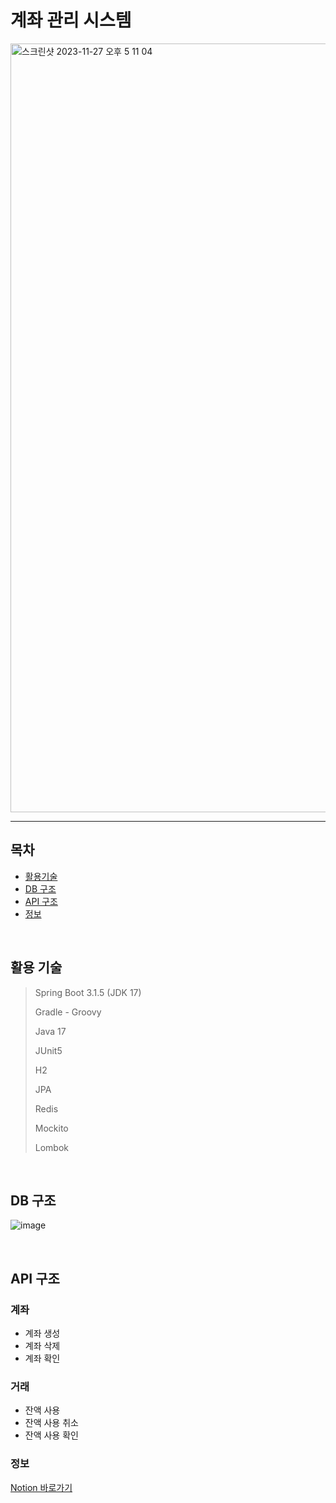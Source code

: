 # 계좌 관리 시스템
<img width="1230" alt="스크린샷 2023-11-27 오후 5 11 04" src="https://github.com/JGoo99/AccountSystem/assets/126454114/bbab969e-0777-4b21-843b-bc0451f4bc0e">

---

## 목차

- [활용기술](#활용-기술)
- [DB 구조](#DB-구조)
- [API 구조](#API-구조)
- [정보](#정보)

<br/>

## 활용 기술

> Spring Boot 3.1.5 (JDK 17)
>
> Gradle - Groovy
>
> Java 17
>
> JUnit5
>
> H2
>
> JPA
>
> Redis
>
> Mockito
>
> Lombok

<br/>

## DB 구조

![image](https://github.com/JGoo99/AccountSystem/assets/126454114/ec315a54-1a41-4d77-aa2b-f9de64f9989d)

<br/>

## API 구조

### 계좌

- 계좌 생성
- 계좌 삭제
- 계좌 확인

### 거래

- 잔액 사용
- 잔액 사용 취소
- 잔액 사용 확인

### 정보

[Notion 바로가기](https://www.notion.so/goo99/589606564bb74c19ae2dfb1918e1c431)